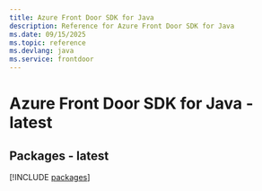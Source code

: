 ```yaml
---
title: Azure Front Door SDK for Java
description: Reference for Azure Front Door SDK for Java
ms.date: 09/15/2025
ms.topic: reference
ms.devlang: java
ms.service: frontdoor
---
```

# Azure Front Door SDK for Java - latest
## Packages - latest
[!INCLUDE [packages](front-door-index.md)]